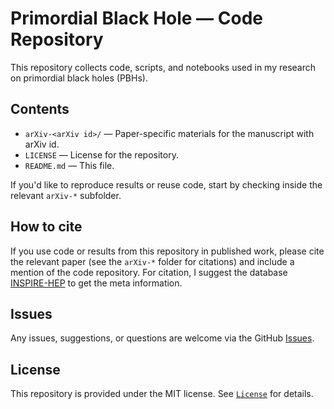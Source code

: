# Primordial Black Hole — Code Repository

This repository collects code, scripts, and notebooks used in my research on primordial black holes (PBHs).

## Contents

- `arXiv-<arXiv id>/` — Paper-specific materials for the manuscript with arXiv id.
- `LICENSE` — License for the repository.
- `README.md` — This file.

If you'd like to reproduce results or reuse code, start by checking inside the relevant `arXiv-*` subfolder.

## How to cite

If you use code or results from this repository in published work, please cite the relevant paper (see the `arXiv-*` folder for citations) and include a mention of the code repository.
For citation, I suggest the database [INSPIRE-HEP](https://inspirehep.net) to get the meta information.

## Issues

Any issues, suggestions, or questions are welcome via the GitHub [Issues]().

## License

This repository is provided under the MIT license.
See [`License`](./LICENSE) for details.
